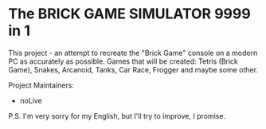 The BRICK GAME SIMULATOR 9999 in 1
============

This project - an attempt to recreate the "Brick Game" console on a modern PC
as accurately as possible.
Games that will be created: Tetris (Brick Game), Snakes, Arcanoid, Tanks, Car
Race, Frogger and maybe some other.

Project Maintainers:
- noLive

P.S. I'm very sorry for my English, but I'll try to improve, I promise.

